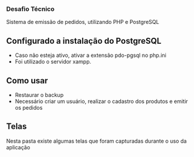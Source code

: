 ### Desafio Técnico ###
Sistema de emissão de pedidos, utilizando PHP e PostgreSQL


## Configurado a instalação do PostgreSQL
- Caso não esteja ativo, ativar a extensão pdo-pgsql no php.ini
- Foi utilizado o servidor xampp.

## Como usar
- Restaurar o backup
- Necessário criar um usuário, realizar o cadastro dos produtos e emitir os pedidos

## Telas
Nesta pasta existe algumas telas que foram capturadas durante o uso da aplicação
